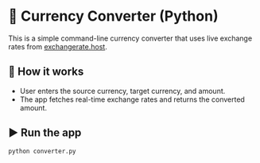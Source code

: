 # 💱 Currency Converter (Python)

This is a simple command-line currency converter that uses live exchange rates from [exchangerate.host](https://exchangerate.host/).

## 🔧 How it works

- User enters the source currency, target currency, and amount.
- The app fetches real-time exchange rates and returns the converted amount.

## ▶️ Run the app

```bash
python converter.py
